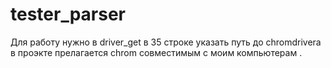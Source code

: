 # tester_parser

Для работу нужно в driver_get в 35 строке указать путь до chromdrivera  в проэкте прелагается chrom 
совместимым с моим компьютерам . 
